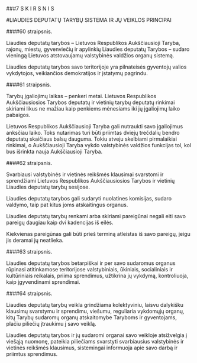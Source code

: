 ###7 S K I R S N I S

#LIAUDIES DEPUTATŲ TARYBŲ SISTEMA IR JŲ VEIKLOS PRINCIPAI

####60 straipsnis.

Liaudies deputatų tarybos – Lietuvos Respublikos Aukščiausioji Taryba, rajonų, miestų, gyvenviečių ir apylinkių Liaudies deputatų Tarybos – sudaro vieningą Lietuvos atstovaujamų valstybinės valdžios organų sistemą.

Liaudies deputatų tarybos savo teritorijoje yra pilnateisės gyventojų valios vykdytojos, veikiančios demokratijos ir įstatymų pagrindu.

####61 straipsnis.

Tarybų įgaliojimų laikas – penkeri metai. Lietuvos Respublikos Aukščiausiosios Tarybos deputatų ir vietinių tarybų deputatų rinkimai skiriami likus ne mažiau kaip penkiems mėnesiams iki jų įgaliojimų laiko pabaigos.

Lietuvos Respublikos Aukščiausioji Taryba gali nutraukti savo įgaliojimus anksčiau laiko. Toks nutarimas turi būti priimtas dviejų trečdalių bendro deputatų skaičiaus balsų dauguma. Tokiu atveju skelbiami pirmalaikiai rinkimai, o Aukščiausioji Taryba vykdo valstybinės valdžios funkcijas tol, kol bus išrinkta nauja Aukščiausioji Taryba.

####62 straipsnis.

Svarbiausi valstybinės ir vietinės reikšmės klausimai svarstomi ir sprendžiami Lietuvos Respublikos Aukščiausiosios Tarybos ir vietinių Liaudies deputatų tarybų sesijose.

Liaudies deputatų tarybos gali sudaryti nuolatines komisijas, sudaro valdymo, taip pat kitus joms atskaitingus organus.

Liaudies deputatų tarybų renkami arba skiriami pareigūnai negali eiti savo pareigų daugiau kaip dvi kadencijas iš eilės.

Kiekvienas pareigūnas gali būti prieš terminą atleistas iš savo pareigų, jeigu jis deramai jų neatlieka.

####63 straipsnis.

Liaudies deputatų tarybos betarpiškai ir per savo sudaromus organus rūpinasi atitinkamose teritorijose valstybiniais, ūkiniais, socialiniais ir kultūriniais reikalais, priima sprendimus, užtikrina jų vykdymą, kontroliuoja, kaip įgyvendinami sprendimai.

####64 straipsnis.

Liaudies deputatų tarybų veikla grindžiama kolektyviniu, laisvu dalykišku klausimų svarstymu ir sprendimu, viešumu, reguliaria vykdomųjų organų, kitų Tarybų sudaromų organų atskaitomybe Taryboms ir gyventojams, plačiu piliečių įtraukimu į savo veiklą.

Liaudies deputatų tarybos ir jų sudaromi organai savo veikloje atsižvelgia į viešąją nuomonę, pateikia piliečiams svarstyti svarbiausius valstybinės ir vietinės reikšmės klausimus, sistemingai informuoja apie savo darbą ir priimtus sprendimus.
